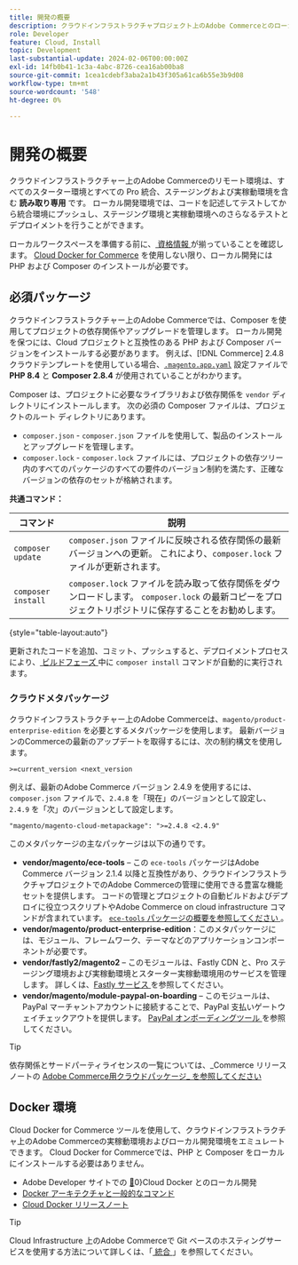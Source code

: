 ```yaml
---
title: 開発の概要
description: クラウドインフラストラクチャプロジェクト上のAdobe Commerceとのローカル開発の準備。
role: Developer
feature: Cloud, Install
topic: Development
last-substantial-update: 2024-02-06T00:00:00Z
exl-id: 14fb0b41-1c3a-4abc-8726-cea16ab00ba8
source-git-commit: 1cea1cdebf3aba2a1b43f305a61ca6b55e3b9d08
workflow-type: tm+mt
source-wordcount: '548'
ht-degree: 0%

---
```


# 開発の概要

クラウドインフラストラクチャー上のAdobe Commerceのリモート環境は、すべてのスターター環境とすべての Pro 統合、ステージングおよび実稼動環境を含む **読み取り専用** です。 ローカル開発環境では、コードを記述してテストしてから統合環境にプッシュし、ステージング環境と実稼動環境へのさらなるテストとデプロイメントを行うことができます。

ローカルワークスペースを準備する前に、[ 資格情報 ](../../get-started/prepare-workspace.md) が揃っていることを確認します。 [Cloud Docker for Commerce](#docker-environment) を使用しない限り、ローカル開発には PHP および Composer のインストールが必要です。

## 必須パッケージ

クラウドインフラストラクチャー上のAdobe Commerceでは、Composer を使用してプロジェクトの依存関係やアップグレードを管理します。 ローカル開発を保つには、Cloud プロジェクトと互換性のある PHP および Composer バージョンをインストールする必要があります。 例えば、[!DNL Commerce] 2.4.8 クラウドテンプレートを使用している場合、[`.magento.app.yaml`](https://github.com/magento/magento-cloud/blob/2.4.8/.magento.app.yaml) 設定ファイルで **PHP 8.4** と **Composer 2.8.4** が使用されていることがわかります。

Composer は、プロジェクトに必要なライブラリおよび依存関係を `vendor` ディレクトリにインストールします。 次の必須の Composer ファイルは、プロジェクトのルート ディレクトリにあります。

- `composer.json` - `composer.json` ファイルを使用して、製品のインストールとアップグレードを管理します。
- `composer.lock` - `composer.lock` ファイルには、プロジェクトの依存ツリー内のすべてのパッケージのすべての要件のバージョン制約を満たす、正確なバージョンの依存のセットが格納されます。

**共通コマンド：**

| コマンド | 説明 |
|--------------------|----------------------------------------------------------------------------------------------------------------------------------------------------------|
| `composer update` | `composer.json` ファイルに反映される依存関係の最新バージョンへの更新。 これにより、`composer.lock` ファイルが更新されます。 |
| `composer install` | `composer.lock` ファイルを読み取って依存関係をダウンロードします。 `composer.lock` の最新コピーをプロジェクトリポジトリに保存することをお勧めします。 |

{style="table-layout:auto"}

更新されたコードを追加、コミット、プッシュすると、デプロイメントプロセスにより、[ ビルドフェーズ ](../deploy/process.md#build-phase-build-phase) 中に `composer install` コマンドが自動的に実行されます。

### クラウドメタパッケージ

クラウドインフラストラクチャー上のAdobe Commerceは、`magento/product-enterprise-edition` を必要とするメタパッケージを使用します。 最新バージョンのCommerceの最新のアップデートを取得するには、次の制約構文を使用します。

```text
>=current_version <next_version
```

例えば、最新のAdobe Commerce バージョン 2.4.9 を使用するには、`composer.json` ファイルで、`2.4.8` を「現在」のバージョンとして設定し、`2.4.9` を「次」のバージョンとして設定します。

```text
"magento/magento-cloud-metapackage": ">=2.4.8 <2.4.9"
```

このメタパッケージの主なパッケージは以下の通りです。

- **vendor/magento/ece-tools** – この `ece-tools` パッケージはAdobe Commerce バージョン 2.1.4 以降と互換性があり、クラウドインフラストラクチャプロジェクトでのAdobe Commerceの管理に使用できる豊富な機能セットを提供します。 コードの管理とプロジェクトの自動ビルドおよびデプロイに役立つスクリプトやAdobe Commerce on cloud infrastructure コマンドが含まれています。 [`ece-tools` パッケージの概要を参照してください ](../dev-tools/package-overview.md)。
- **vendor/magento/product-enterprise-edition**：このメタパッケージには、モジュール、フレームワーク、テーマなどのアプリケーションコンポーネントが必要です。
- **vendor/fastly2/magento2** – このモジュールは、Fastly CDN と、Pro ステージング環境および実稼動環境とスターター実稼動環境用のサービスを管理します。 詳しくは、[Fastly サービス ](/help/cloud-guide/cdn/fastly.md#fastly-cdn-module-for-magento-2) を参照してください。
- **vendor/magento/module-paypal-on-boarding** – このモジュールは、PayPal マーチャントアカウントに接続することで、PayPal 支払いゲートウェイチェックアウトを提供します。 [PayPal オンボーディングツール ](../store/paypal.md) を参照してください。

>[!TIP]
>
>依存関係とサードパーティライセンスの一覧については、_Commerce リリースノートの [Adobe Commerce用クラウドパッケージ_ を参照してください ](/help/cloud-guide/release-notes/cloud-packages.md)

## Docker 環境

Cloud Docker for Commerce ツールを使用して、クラウドインフラストラクチャ上のAdobe Commerceの実稼動環境およびローカル開発環境をエミュレートできます。 Cloud Docker for Commerceでは、PHP と Composer をローカルにインストールする必要はありません。

- Adobe Developer サイトでの [&#128279;](https://developer.adobe.com/commerce/cloud-tools/docker/setup/)0&rbrace;Cloud Docker とのローカル開発
- [Docker アーキテクチャと一般的なコマンド](../dev-tools/cloud-docker.md)
- [Cloud Docker リリースノート](../release-notes/cloud-docker.md)

>[!TIP]
>
>Cloud Infrastructure 上のAdobe Commerceで Git ベースのホスティングサービスを使用する方法について詳しくは、「[ 統合 ](../integrations/overview.md)」を参照してください。
